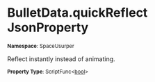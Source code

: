 # BulletData.quickReflect JsonProperty

<small>**Namespace**: SpaceUsurper</small>

Reflect instantly instead of animating.

<small>**Property Type**: ScriptFunc&lt;[bool](https://docs.microsoft.com/en-us/dotnet/api/system.boolean?view=netframework-4.5)&gt;</small>

